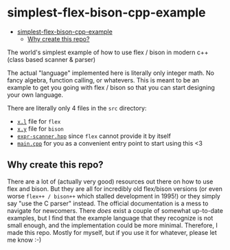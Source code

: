 # simplest-flex-bison-cpp-example

<!--toc:start-->
- [simplest-flex-bison-cpp-example](#simplest-flex-bison-cpp-example)
  - [Why create this repo?](#why-create-this-repo)
<!--toc:end-->

The world's simplest example of how to use flex / bison in modern c++ (class based scanner &amp; parser)

The actual "language" implemented here is literally only integer math. No fancy algebra, function calling, or whatevers. This is meant to be an example to get you going with flex / bison so that you can start designing your own language.

There are literally only 4 files in the `src` directory:
 - [`x.l`](src/x.l) file for `flex`
 - [`x.y`](src/x.y) file for `bison`
 - [`expr-scanner.hpp`](src/expr-scanner.hpp) since `flex` cannot provide it by itself
 - [`main.cpp`](src/main.cpp) for you as a convenient entry point to start using this <3
 
## Why create this repo?
There are a lot of (actually very good) resources out there on how to use flex and bison. But they are all for incredibly old flex/bison versions (or even worse `flex++ / bison++` which stalled development in 1995!) or they simply say "use the C parser" instead. The official documentation is a mess to navigate for newcomers. There _does_ exist a couple of somewhat up-to-date examples, but I find that the example language that they recognize is not small enough, and the implementation could be more minimal. Therefore, I made this repo. Mostly for myself, but if you use it for whatever, please let me know :-)

